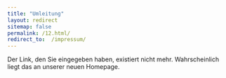 ```yaml
---
title: "Umleitung"
layout: redirect
sitemap: false
permalink: /12.html/
redirect_to:  /impressum/
---
```

Der Link, den Sie eingegeben haben, existiert nicht mehr. Wahrscheinlich liegt das an unserer neuen Homepage.

